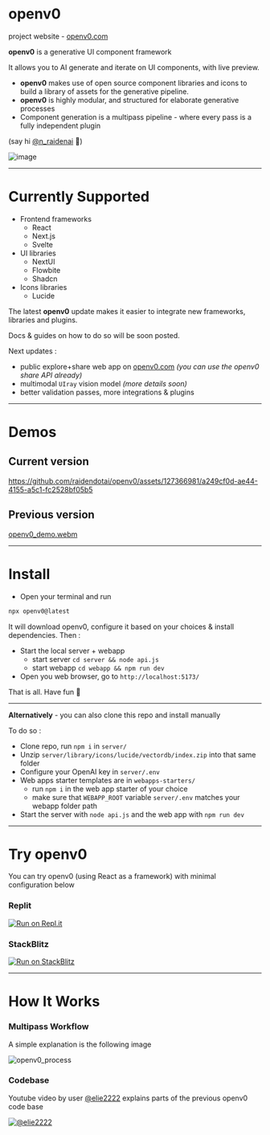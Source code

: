 
# openv0

project website - [openv0.com](https://openv0.com)

**openv0** is a generative UI component framework

It allows you to AI generate and iterate on UI components, with live preview.

- **openv0** makes use of open source component libraries and icons to build a library of assets for the generative pipeline.
- **openv0** is highly modular, and structured for elaborate generative processes
- Component generation is a multipass pipeline - where every pass is a fully independent plugin

(say hi [@n_raidenai](https://twitter.com/n_raidenai) 👋)

![image](https://github.com/raidendotai/openv0/assets/127366981/65332d8b-6f95-4ce4-9b19-4be12762e4d8)

---

# Currently Supported

* Frontend frameworks
  * React
  * Next.js
  * Svelte
* UI libraries
  * NextUI
  * Flowbite
  * Shadcn
* Icons libraries
  * Lucide

The latest **openv0** update makes it easier to integrate new frameworks, libraries and plugins.

Docs & guides on how to do so will be soon posted.

Next updates :
- public explore+share web app on [openv0.com](https://openv0.com) *(you can use the openv0 share API already)*
- multimodal `UIray` vision model *(more details soon)*
- better validation passes, more integrations & plugins



---

# Demos

## Current version

https://github.com/raidendotai/openv0/assets/127366981/a249cf0d-ae44-4155-a5c1-fc2528bf05b5

## Previous version

[openv0_demo.webm](https://github.com/raidendotai/openv0/assets/127366981/53b14c27-22ec-40a3-a431-539daf197f49)

---

# Install

* Open your terminal and run

```sh
npx openv0@latest
```

It will download openv0, configure it based on your choices & install dependencies. Then :

* Start the local server + webapp
  * start server `cd server && node api.js`
  * start webapp `cd webapp && npm run dev`
* Open you web browser, go to `http://localhost:5173/`

That is all. Have fun 🎉

---

**Alternatively** - you can also clone this repo and install manually

To do so :
* Clone repo, run `npm i` in `server/`
* Unzip `server/library/icons/lucide/vectordb/index.zip` into that same folder
* Configure your OpenAI key in `server/.env`
* Web apps starter templates are in `webapps-starters/`
  * run `npm i` in the web app starter of your choice
  * make sure that `WEBAPP_ROOT` variable `server/.env` matches your webapp folder path
* Start the server with `node api.js` and the web app with `npm run dev`

---

# Try openv0

You can try openv0 (using React as a framework) with minimal configuration below

### Replit

[![Run on Repl.it](https://replit.com/badge/github/n-raidenai/openv0-react)](https://replit.com/@n-raidenai/openv0-react)

### StackBlitz

[![Run on StackBlitz](https://github-production-user-asset-6210df.s3.amazonaws.com/127366981/278114438-4e5b21fd-bbfb-41ca-9bda-9df0deba2b4a.png)](https://stackblitz.com/~/github.com/raidendotai/openv0/pull/9)

---

# How It Works

### Multipass Workflow

A simple explanation is the following image

![openv0_process](https://github.com/raidendotai/openv0/assets/127366981/dad08255-f54a-4437-bf87-9560f69940a7)

### Codebase

Youtube video by user [@elie2222](https://www.youtube.com/@elie2222) explains parts of the previous openv0 code base


[![@elie2222](https://img.youtube.com/vi/fAEH2ZBO6BA/maxresdefault.jpg)](https://www.youtube.com/watch?v=fAEH2ZBO6BA)


